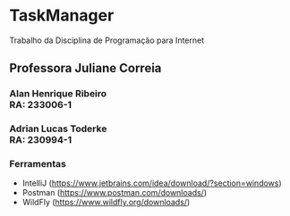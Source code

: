 # TaskManager
<p>Trabalho da Disciplina de Programação para Internet<br></p>

## Professora Juliane Correia
### Alan Henrique Ribeiro<br>RA: 233006-1
### Adrian Lucas Toderke<br>RA: 230994-1

### Ferramentas
- IntelliJ (https://www.jetbrains.com/idea/download/?section=windows)
- Postman (https://www.postman.com/downloads/)
- WildFly (https://www.wildfly.org/downloads/)
